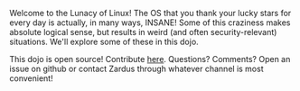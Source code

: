 Welcome to the Lunacy of Linux!
The OS that you thank your lucky stars for every day is actually, in many ways, INSANE!
Some of this craziness makes absolute logical sense, but results in weird (and often security-relevant) situations.
We'll explore some of these in this dojo.

This dojo is open source!
Contribute [here](https://github.com/pwncollege/linux-lunacy).
Questions? Comments? Open an issue on github or contact Zardus through whatever channel is most convenient!
